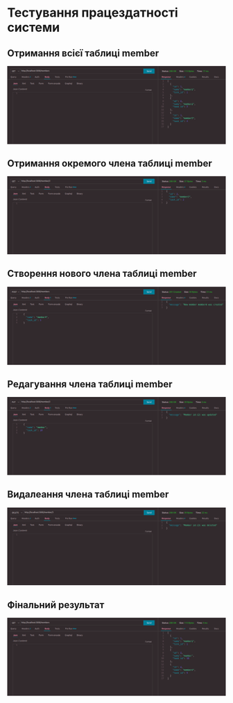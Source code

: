# Тестування працездатності системи

## Отримання всієї таблиці member
<center>

![](../../images/get.png)

</center>

## Отримання окремого члена таблиці member

<center>

![](../../images/get_one.png)

</center>

## Створення нового члена таблиці member

<center>

![](../../images/post.png)

</center>

## Редагування члена таблиці member

<center>

![](../../images/put.png)

</center>

## Видалеання члена таблиці member

<center>

![](../../images/delete.png)

</center>

## Фінальний результат

<center>

![](../../images/final.png)

</center>
